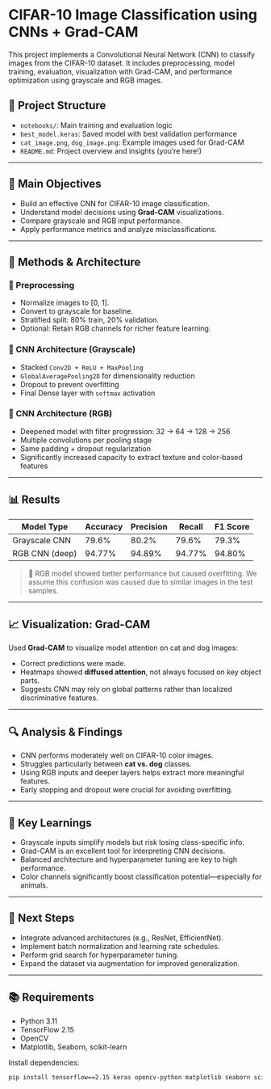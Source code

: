 # CIFAR-10 Image Classification using CNNs + Grad-CAM

This project implements a Convolutional Neural Network (CNN) to classify images from the CIFAR-10 dataset. It includes preprocessing, model training, evaluation, visualization with Grad-CAM, and performance optimization using grayscale and RGB images.

## 📂 Project Structure

- `notebooks/`: Main training and evaluation logic
- `best_model.keras`: Saved model with best validation performance
- `cat_image.png`, `dog_image.png`: Example images used for Grad-CAM
- `README.md`: Project overview and insights (you’re here!)

---

## 🧠 Main Objectives

- Build an effective CNN for CIFAR-10 image classification.
- Understand model decisions using **Grad-CAM** visualizations.
- Compare grayscale and RGB input performance.
- Apply performance metrics and analyze misclassifications.

---

## 🔧 Methods & Architecture

### 🔹 Preprocessing

- Normalize images to [0, 1].
- Convert to grayscale for baseline.
- Stratified split: 80% train, 20% validation.
- Optional: Retain RGB channels for richer feature learning.

### 🔹 CNN Architecture (Grayscale)

- Stacked `Conv2D + ReLU + MaxPooling`
- `GlobalAveragePooling2D` for dimensionality reduction
- Dropout to prevent overfitting
- Final Dense layer with `softmax` activation

### 🔹 CNN Architecture (RGB)

- Deepened model with filter progression: 32 → 64 → 128 → 256
- Multiple convolutions per pooling stage
- Same padding + dropout regularization
- Significantly increased capacity to extract texture and color-based features

---

## 📊 Results

| Model Type       | Accuracy | Precision | Recall | F1 Score |
|------------------|----------|-----------|--------|----------|
| Grayscale CNN    | 79.6%    | 80.2%     | 79.6%  | 79.3%    |
| RGB CNN (deep)   | 94.77% | 94.89% | 94.77% | 94.80% |

> 📝 RGB model showed better performance but caused overfitting. We assume this confusion was caused due to similar images in the test samples.

---

## 📈 Visualization: Grad-CAM

Used **Grad-CAM** to visualize model attention on cat and dog images:

- Correct predictions were made.
- Heatmaps showed **diffused attention**, not always focused on key object parts.
- Suggests CNN may rely on global patterns rather than localized discriminative features.

---

## 🔍 Analysis & Findings

- CNN performs moderately well on CIFAR-10 color images.
- Struggles particularly between **cat vs. dog** classes.
- Using RGB inputs and deeper layers helps extract more meaningful features.
- Early stopping and dropout were crucial for avoiding overfitting.

---

## 📌 Key Learnings

- Grayscale inputs simplify models but risk losing class-specific info.
- Grad-CAM is an excellent tool for interpreting CNN decisions.
- Balanced architecture and hyperparameter tuning are key to high performance.
- Color channels significantly boost classification potential—especially for animals.

---

## 🚀 Next Steps

- Integrate advanced architectures (e.g., ResNet, EfficientNet).
- Implement batch normalization and learning rate schedules.
- Perform grid search for hyperparameter tuning.
- Expand the dataset via augmentation for improved generalization.

---

## 📚 Requirements

- Python 3.11
- TensorFlow 2.15
- OpenCV
- Matplotlib, Seaborn, scikit-learn

Install dependencies:

```bash
pip install tensorflow==2.15 keras opencv-python matplotlib seaborn scikit-learn

